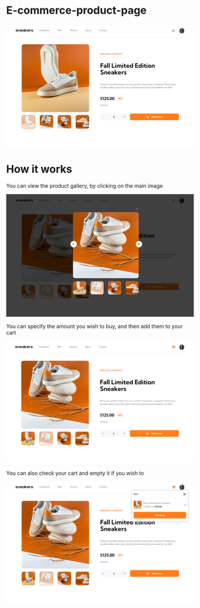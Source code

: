# E-commerce-product-page

![alt text](./src/assets/screenshots/1.PNG)

# How it works 

You can view the product gallery, by clicking on the main image

![alt text](./src/assets/screenshots/2.PNG)


You can specify the amount you wish to buy, and then add them to your cart

![alt text](./src/assets/screenshots/3.PNG)

You can also check your cart and empty it if you wish to

![alt text](./src/assets/screenshots/4.PNG)
